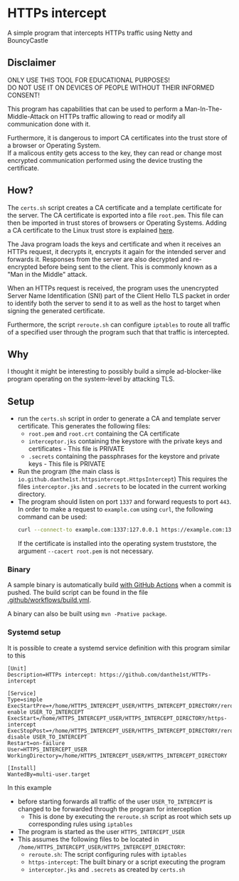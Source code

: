 # HTTPs intercept
A simple program that intercepts HTTPs traffic using Netty and BouncyCastle

## Disclaimer
ONLY USE THIS TOOL FOR EDUCATIONAL PURPOSES!  
DO NOT USE IT ON DEVICES OF PEOPLE WITHOUT THEIR INFORMED CONSENT!

This program has capabilities that can be used to perform a Man-In-The-Middle-Attack on HTTPs traffic
allowing to read or modify all communication done with it.

Furthermore, it is dangerous to import CA certificates into the trust store of a browser or Operating System.  
If a malicous entity gets access to the key,
they can read or change most encrypted communication performed using the device trusting the certificate.

## How?
The `certs.sh` script creates a CA certificate and a template certificate for the server.
The CA certificate is exported into a file `root.pem`.
This file can then be imported in trust stores of browsers or Operating Systems.
Adding a CA certificate to the Linux trust store is explained [here](https://askubuntu.com/a/94861/966107).

The Java program loads the keys and certificate and when it receives an HTTPs request,
it decrypts it, encrypts it again for the intended server and forwards it.
Responses from the server are also decrypted and re-encrypted before being sent to the client.
This is commonly known as a "Man in the Middle" attack.

When an HTTPs request is received, the program uses the unencrypted Server Name Identification (SNI) part
of the Client Hello TLS packet in order to identify both the server to send it to
as well as the host to target when signing the generated certificate.

Furthermore, the script `reroute.sh` can configure `iptables` to route all traffic of a specified user
through the program such that that traffic is intercepted.

## Why
I thought it might be interesting to possibly build a simple ad-blocker-like program
operating on the system-level by attacking TLS.

## Setup
- run the `certs.sh` script in order to generate a CA and template server certificate.
  This generates the following files:
  - `root.pem` and `root.crt` containing the CA certificate
  - `interceptor.jks` containing the keystore with the private keys and certificates - This file is PRIVATE
  - `.secrets` containing the passphrases for the keystore and private keys - This file is PRIVATE
- Run the program (the main class is `io.github.danthe1st.httpsintercept.HttpsIntercept`)
  This requires the files `interceptor.jks` and `.secrets` to be located in the current working directory.
- The program should listen on port `1337` and forward requests to port `443`.
  In order to make a request to `example.com` using `curl`, the following command can be used:
  ```bash
  curl --connect-to example.com:1337:127.0.0.1 https://example.com:1337 --cacert root.pem
  ```
  If the certificate is installed into the operating system truststore, the argument `--cacert root.pem` is not necessary.

### Binary
A sample binary is automatically build [with GitHub Actions](https://github.com/danthe1st/HTTPs-intercept/actions?query=branch%3Amaster)
when a commit is pushed.
The build script can be found in the file [.github/workflows/build.yml](.github/workflows/build.yml).

A binary can also be built using `mvn -Pnative package`.

### Systemd setup

It is possible to create a systemd service definition with this program similar to this

```
[Unit]
Description=HTTPs intercept: https://github.com/danthe1st/HTTPs-intercept

[Service]
Type=simple
ExecStartPre=+/home/HTTPS_INTERCEPT_USER/HTTPS_INTERCEPT_DIRECTORY/reroute.sh enable USER_TO_INTERCEPT
ExecStart=/home/HTTPS_INTERCEPT_USER/HTTPS_INTERCEPT_DIRECTORY/https-intercept
ExecStopPost=+/home/HTTPS_INTERCEPT_USER/HTTPS_INTERCEPT_DIRECTORY/reroute.sh disable USER_TO_INTERCEPT
Restart=on-failure
User=HTTPS_INTERCEPT_USER
WorkingDirectory=/home/HTTPS_INTERCEPT_USER/HTTPS_INTERCEPT_DIRECTORY

[Install]
WantedBy=multi-user.target
```

In this example
- before starting forwards all traffic of the user `USER_TO_INTERCEPT`
  is changed to be forwarded through the program for interception
  - This is done by executing the `reroute.sh` script as root which sets up corresponding rules using `iptables`
- The program is started as the user `HTTPS_INTERCEPT_USER`
- This assumes the following files to be located in `/home/HTTPS_INTERCEPT_USER/HTTPS_INTERCEPT_DIRECTORY`:
  - `reroute.sh`: The script configuring rules with `iptables`
  - `https-intercept`: The built binary or a script executing the program
  - `interceptor.jks` and `.secrets` as created by `certs.sh`
